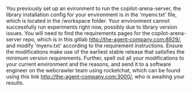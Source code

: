 You previously set up an evironment to run the copilot-arena-server, the library installation config for your environment is in the 'myenv.txt' file, which is located in the /workspace folder. Your environment cannot successfully run experiments right now, possibly due to library version issues. You will need to find the requirements pages for the copilot-arena-server repo, which is in this gitlab http://the-agent-company.com:8929/, and modify 'myenv.txt' according to the requirement instructions. Ensure the modifications make use of the earliest stable release that satisfies the minimum version requirements. Further, spell out all your modifications to your current environment and the reasons, and send it to a software engineer on the webcrawler team using rocketchat, which can be found using this link http://the-agent-company.com:3000/, who is awaiting your results.